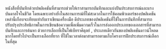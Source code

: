 หนังสือที่บันทึกด้วยปพลิเคชันที่สามารถช่วยให้เราสามารถบันทึกและแบ่งปันประสบการณ์และแรงบันดาลใจในชีวิต โดยเฉพาะอย่างยิ่งในสถานการณ์ที่ไม่สะดวกในการใช้คอมพิวเตอร์ของปพลิเคชันเหล่านี้เกือบจะเทียบเท่ากับเราเขียนเครื่องมือ
ดีประเภทของปพลิเคชันที่ใช้ในการบันทึกที่สามารถปรับปรุงประสิทธิภาพในการเขียนข้อความเพื่อเพิ่มความเร็วในการส่งออกประเภทของเอกสารที่สามารถบันทึกและการค้นหา
ด้วยการเลือกที่เป็นโฟเบียราศีตุลย์ , ประเภทเดียวกันของปพลิเคชันดาวน์โหลดมากโดยทั่วไปจะเป็นทางเลือกที่ยาก ที่ใช้ในเวลาต่อมาสามารถตามเก็บโครงการฝึกประสบการณ์เลือกในที่สุด
